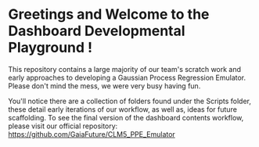 # Greetings and Welcome to the Dashboard Developmental Playground !

This repository contains a large majority of our team's scratch work and early approaches to developing a Gaussian Process Regression Emulator. Please don't mind the mess, we were very busy having fun. 

You'll notice there are a collection of folders found under the Scripts folder, these detail early iterations of our workflow, as well as, ideas for future scaffolding. To see the final version of the dashboard contents workflow, please visit our official repository: https://github.com/GaiaFuture/CLM5_PPE_Emulator
